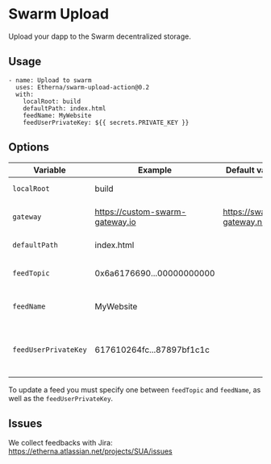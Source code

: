 # Swarm Upload
Upload your dapp to the Swarm decentralized storage.

## Usage
```
- name: Upload to swarm
  uses: Etherna/swarm-upload-action@0.2
  with:
    localRoot: build
    defaultPath: index.html
    feedName: MyWebsite
    feedUserPrivateKey: ${{ secrets.PRIVATE_KEY }}
```

## Options
| Variable             | Example                         | Default value             | Description                                    |
|----------------------|---------------------------------|---------------------------|------------------------------------------------|
| `localRoot`          | build                           |                           | Local folder to upload                         |
| `gateway`            | https://custom-swarm-gateway.io | https://swarm-gateway.net | Swarm Gateway Host                             |
| `defaultPath`        | index.html                      |                           | Default path                                   |
| `feedTopic`          | 0x6a6176690...00000000000       |                           | Feed topic hash (optional)                     |
| `feedName`           | MyWebsite                       |                           | Feed topic name (optional)                     |
| `feedUserPrivateKey` | 617610264fc...87897bf1c1c       |                           | Feed user (optional / required to update feed) |

To update a feed you must specify one between `feedTopic` and `feedName`, as well as the `feedUserPrivateKey`.

## Issues
We collect feedbacks with Jira:
https://etherna.atlassian.net/projects/SUA/issues
